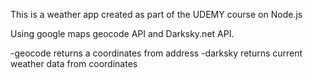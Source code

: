 This is a weather app created as part of the UDEMY course on Node.js

Using google maps geocode API and Darksky.net API.

  -geocode returns a coordinates from address
  -darksky returns current weather data from coordinates

   
